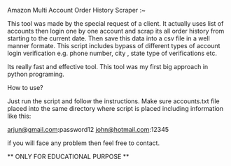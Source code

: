 Amazon Multi Account Order History Scraper :~

This tool was made by the special request of a client. It actually uses list of accounts then login
one by one account and scrap its all order history from starting to the current date. Then save this
data into a csv file in a well manner formate. This script includes bypass of different types of account
login verification e.g. phone number, city , state type of verifications etc.

Its really fast and effective tool. This tool was my first big approach in python programing.

How to use?

Just run the script and follow the instructions. Make sure accounts.txt file placed into the same directory
where script is placed including information like this:

arjun@gmail.com:password12
john@hotmail.com:12345

if you will face any problem then feel free to contact.

**  ONLY FOR EDUCATIONAL PURPOSE  **